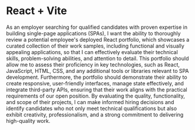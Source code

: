 # React + Vite
As an employer searching for qualified candidates with proven expertise in building single-page applications (SPAs), I want the ability to thoroughly review a potential employee's deployed React portfolio, which showcases a curated collection of their work samples, including functional and visually appealing applications, so that I can effectively evaluate their technical skills, problem-solving abilities, and attention to detail. This portfolio should allow me to assess their proficiency in key technologies, such as React, JavaScript, HTML, CSS, and any additional tools or libraries relevant to SPA development. Furthermore, the portfolio should demonstrate their ability to create responsive, user-friendly interfaces, manage state effectively, and integrate third-party APIs, ensuring that their work aligns with the practical requirements of our open position. By evaluating the quality, functionality, and scope of their projects, I can make informed hiring decisions and identify candidates who not only meet technical qualifications but also exhibit creativity, professionalism, and a strong commitment to delivering high-quality work.